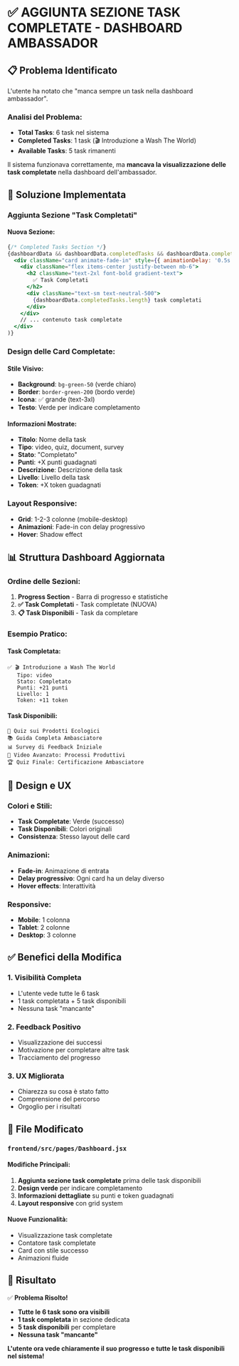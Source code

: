 # ✅ AGGIUNTA SEZIONE TASK COMPLETATE - DASHBOARD AMBASSADOR

## 📋 **Problema Identificato**

L'utente ha notato che "manca sempre un task nella dashboard ambassador". 

### **Analisi del Problema:**
- **Total Tasks**: 6 task nel sistema
- **Completed Tasks**: 1 task (🎬 Introduzione a Wash The World)
- **Available Tasks**: 5 task rimanenti

Il sistema funzionava correttamente, ma **mancava la visualizzazione delle task completate** nella dashboard dell'ambassador.

## 🎯 **Soluzione Implementata**

### **Aggiunta Sezione "Task Completati"**

#### **Nuova Sezione:**
```jsx
{/* Completed Tasks Section */}
{dashboardData && dashboardData.completedTasks && dashboardData.completedTasks.length > 0 && (
  <div className="card animate-fade-in" style={{ animationDelay: '0.5s' }}>
    <div className="flex items-center justify-between mb-6">
      <h2 className="text-2xl font-bold gradient-text">
        ✅ Task Completati
      </h2>
      <div className="text-sm text-neutral-500">
        {dashboardData.completedTasks.length} task completati
      </div>
    </div>
    // ... contenuto task completate
  </div>
)}
```

### **Design delle Card Completate:**

#### **Stile Visivo:**
- **Background**: `bg-green-50` (verde chiaro)
- **Border**: `border-green-200` (bordo verde)
- **Icona**: ✅ grande (text-3xl)
- **Testo**: Verde per indicare completamento

#### **Informazioni Mostrate:**
- **Titolo**: Nome della task
- **Tipo**: video, quiz, document, survey
- **Stato**: "Completato"
- **Punti**: +X punti guadagnati
- **Descrizione**: Descrizione della task
- **Livello**: Livello della task
- **Token**: +X token guadagnati

### **Layout Responsive:**
- **Grid**: 1-2-3 colonne (mobile-desktop)
- **Animazioni**: Fade-in con delay progressivo
- **Hover**: Shadow effect

## 📊 **Struttura Dashboard Aggiornata**

### **Ordine delle Sezioni:**
1. **Progress Section** - Barra di progresso e statistiche
2. **✅ Task Completati** - Task completate (NUOVA)
3. **📋 Task Disponibili** - Task da completare

### **Esempio Pratico:**

#### **Task Completata:**
```
✅ 🎬 Introduzione a Wash The World
   Tipo: video
   Stato: Completato
   Punti: +21 punti
   Livello: 1
   Token: +11 token
```

#### **Task Disponibili:**
```
🧪 Quiz sui Prodotti Ecologici
📚 Guida Completa Ambasciatore
📊 Survey di Feedback Iniziale
🎥 Video Avanzato: Processi Produttivi
🏆 Quiz Finale: Certificazione Ambasciatore
```

## 🎨 **Design e UX**

### **Colori e Stili:**
- **Task Completate**: Verde (successo)
- **Task Disponibili**: Colori originali
- **Consistenza**: Stesso layout delle card

### **Animazioni:**
- **Fade-in**: Animazione di entrata
- **Delay progressivo**: Ogni card ha un delay diverso
- **Hover effects**: Interattività

### **Responsive:**
- **Mobile**: 1 colonna
- **Tablet**: 2 colonne
- **Desktop**: 3 colonne

## ✅ **Benefici della Modifica**

### **1. Visibilità Completa**
- L'utente vede tutte le 6 task
- 1 task completata + 5 task disponibili
- Nessuna task "mancante"

### **2. Feedback Positivo**
- Visualizzazione dei successi
- Motivazione per completare altre task
- Tracciamento del progresso

### **3. UX Migliorata**
- Chiarezza su cosa è stato fatto
- Comprensione del percorso
- Orgoglio per i risultati

## 🔧 **File Modificato**

### **`frontend/src/pages/Dashboard.jsx`**

#### **Modifiche Principali:**
1. **Aggiunta sezione task completate** prima delle task disponibili
2. **Design verde** per indicare completamento
3. **Informazioni dettagliate** su punti e token guadagnati
4. **Layout responsive** con grid system

#### **Nuove Funzionalità:**
- Visualizzazione task completate
- Contatore task completate
- Card con stile successo
- Animazioni fluide

## 🎯 **Risultato**

✅ **Problema Risolto!**

- **Tutte le 6 task sono ora visibili**
- **1 task completata** in sezione dedicata
- **5 task disponibili** per completare
- **Nessuna task "mancante"**

**L'utente ora vede chiaramente il suo progresso e tutte le task disponibili nel sistema!** 